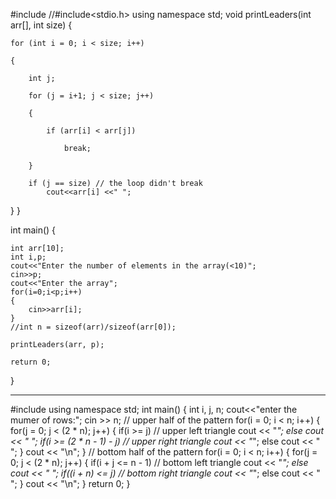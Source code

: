 #include<iostream>
//#include<stdio.h>
using namespace std;
void printLeaders(int arr[], int size) 
{ 

    for (int i = 0; i < size; i++) 

    { 

        int j; 

        for (j = i+1; j < size; j++) 

        { 

            if (arr[i] < arr[j]) 

                break; 

        }     

        if (j == size) // the loop didn't break 
            cout<<arr[i] <<" "; 

  } 
} 


int main() 
{ 

    int arr[10];
    int i,p;
    cout<<"Enter the number of elements in the array(<10)";
	cin>>p;
	cout<<"Enter the array";
	for(i=0;i<p;i++)
	{
		cin>>arr[i];
	}
    //int n = sizeof(arr)/sizeof(arr[0]); 

    printLeaders(arr, p); 

    return 0; 
}


------------------------------------------------------------------------------------------------



#include <iostream>
using namespace std; 
int main()
{
    int i, j, n;
    cout<<"enter the mumer of rows:";
    cin >> n;
    // upper half of the pattern
    for(i = 0; i < n; i++)
    {
        for(j = 0; j < (2 * n); j++)
        {
            if(i >= j) // upper left triangle
                cout << "*";
            else
                cout << " ";
            if(i >= (2 * n - 1) - j)  // upper right triangle
                cout << "*";
            else
                cout << " ";
        }
        cout << "\n";
    }
    // bottom half of the pattern
    for(i = 0; i < n; i++)
    {
        for(j = 0; j < (2 * n); j++)
        {
            if(i + j <= n - 1)  // bottom left triangle
                cout << "*";
            else
                cout << " ";
            if((i + n) <= j)  // bottom right triangle
                cout << "*";
            else
                cout << " ";
        }
        cout << "\n";
    }
    return 0;
}


